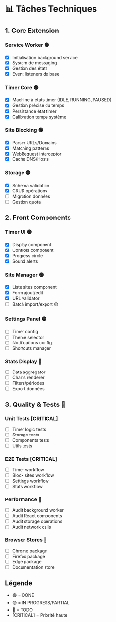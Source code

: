 # 📊 Tâches Techniques

## 1. Core Extension

### Service Worker 🟢
- [x] Initialisation background service
- [x] System de messaging
- [x] Gestion des états
- [x] Event listeners de base

### Timer Core 🟢
- [x] Machine à états timer (IDLE, RUNNING, PAUSED)
- [x] Gestion précise du temps
- [x] Persistance état timer
- [x] Calibration temps système

### Site Blocking 🟢
- [x] Parser URLs/Domains
- [x] Matching patterns
- [x] WebRequest interceptor
- [x] Cache DNS/Hosts

### Storage 🟡
- [x] Schema validation
- [x] CRUD opérations
- [ ] Migration données
- [ ] Gestion quota

## 2. Front Components

### Timer UI 🟢
- [x] Display component
- [x] Controls component
- [x] Progress circle
- [x] Sound alerts

### Site Manager 🟢
- [x] Liste sites component
- [x] Form ajout/edit
- [x] URL validator
- [ ] Batch import/export 🟡

### Settings Panel 🟡
- [ ] Timer config
- [ ] Theme selector
- [ ] Notifications config
- [ ] Shortcuts manager

### Stats Display 🔴
- [ ] Data aggregator
- [ ] Charts renderer
- [ ] Filters/périodes
- [ ] Export données

## 3. Quality & Tests 🔴

### Unit Tests [CRITICAL]
- [ ] Timer logic tests
- [ ] Storage tests
- [ ] Components tests
- [ ] Utils tests

### E2E Tests [CRITICAL]
- [ ] Timer workflow
- [ ] Block sites workflow
- [ ] Settings workflow
- [ ] Stats workflow

### Performance 🔴
- [ ] Audit background worker
- [ ] Audit React components
- [ ] Audit storage operations
- [ ] Audit network calls

### Browser Stores 🔴
- [ ] Chrome package
- [ ] Firefox package
- [ ] Edge package
- [ ] Documentation store

## Légende

- 🟢 = DONE
- 🟡 = IN PROGRESS/PARTIAL
- 🔴 = TODO
- [CRITICAL] = Priorité haute